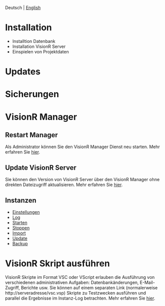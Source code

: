 <!-- TITLE: Administratonshandbuch -->
<!-- SUBTITLE: Administrative Aufgaben -->

Deutsch | [English](/en-US/admin-guide)
# Installation
* Installtion Datenbank
* Installation VisionR Server
* Einspielen von Projektdaten
# Updates
# Sicherungen
# VisionR Manager
## Restart Manager
Als Administrator können Sie den VisionR Manager Dienst neu starten. Mehr erfahren Sie [hier](/de-DE/manager/restart).
## Update VisionR Server
Sie können den Version von VisionR Server über den VisionR Manager ohne direkten Dateizugriff aktualisieren. Mehr erfahren Sie [hier](/de-DE/manager/update).
## Instanzen
* [Einstellungen](/de-DE/manager/instances/config)
* [Log](/de-DE/manager/instances/log)
* [Starten](/de-DE/manager/instances/start)
* [Stoppen](/de-DE/manager/instances/stop)
* [Import](/de-DE/manager/instances/import)
* [Update](/de-DE/manager/instances/update)
* [Backup](/de-DE/manager/instances/backup)
# VisionR Skript ausführen
VisionR Skripte im Format VSC oder VScript erlauben die Ausführung von verschiedenen administrativen Aufgaben: Datenbankänderungen, E-Mail-Zugriff, Berichte usw. 
Sie können auf einem separaten Link (normalerweise http://serveradresse/vsc.vsp) Skripte zu Testzwecken ausführen und parallel die Ergebnisse im Instanz-Log betrachten.
Mehr erfahren Sie [hier](/de-DE/admin-guide/vsc).